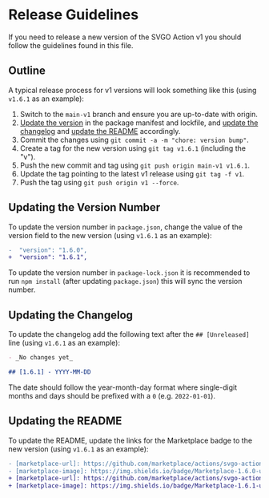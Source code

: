 # Release Guidelines

If you need to release a new version of the SVGO Action v1 you should follow the
guidelines found in this file.

## Outline

A typical release process for v1 versions will look something like this (using
`v1.6.1` as an example):

1. Switch to the `main-v1` branch and ensure you are up-to-date with origin.
2. [Update the version] in the package manifest and lockfile, and [update the
  changelog] and [update the README] accordingly.
3. Commit the changes using `git commit -a -m "chore: version bump"`.
4. Create a tag for the new version using `git tag v1.6.1` (including the "v").
5. Push the new commit and tag using `git push origin main-v1 v1.6.1`.
6. Update the tag pointing to the latest v1 release using `git tag -f v1`.
7. Push the tag using `git push origin v1 --force`.

## Updating the Version Number

To update the version number in `package.json`, change the value of the version
field to the new version (using `v1.6.1` as an example):

```diff
-  "version": "1.6.0",
+  "version": "1.6.1",
```

To update the version number in `package-lock.json` it is recommended to run
`npm install` (after updating `package.json`) this will sync the version number.

## Updating the Changelog

To update the changelog add the following text after the `## [Unreleased]` line
(using `v1.6.1` as an example):

```md
- _No changes yet_

## [1.6.1] - YYYY-MM-DD
```

The date should follow the year-month-day format where single-digit months and
days should be prefixed with a `0` (e.g. `2022-01-01`).

## Updating the README

To update the README, update the links for the Marketplace badge to the new
version (using `v1.6.1` as an example):

```diff
- [marketplace-url]: https://github.com/marketplace/actions/svgo-action?version=v1.6.0
- [marketplace-image]: https://img.shields.io/badge/Marketplace-1.6.0-undefined.svg?logo=github&logoColor=white&style=flat
+ [marketplace-url]: https://github.com/marketplace/actions/svgo-action?version=v1.6.1
+ [marketplace-image]: https://img.shields.io/badge/Marketplace-1.6.1-undefined.svg?logo=github&logoColor=white&style=flat
```

[github marketplace]: https://github.com/marketplace
[github release]: https://github.com/ericcornelissen/svgo-action/releases
[update the changelog]: #updating-the-changelog
[update the readme]: #updating-the-readme
[update the version]: #updating-the-version-number
